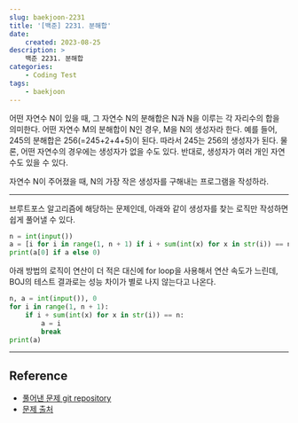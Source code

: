 ```yaml
---
slug: baekjoon-2231
title: '[백준] 2231. 분해합'
date:
    created: 2023-08-25
description: >
    백준 2231. 분해합
categories:
    - Coding Test
tags:
    - baekjoon
---
```


어떤 자연수 N이 있을 때, 그 자연수 N의 분해합은 N과 N을 이루는 각 자리수의 합을 의미한다. 어떤 자연수 M의 분해합이 N인 경우, M을 N의 생성자라 한다. 예를 들어, 245의 분해합은 256(=245+2+4+5)이 된다. 따라서 245는 256의 생성자가 된다. 물론, 어떤 자연수의 경우에는 생성자가 없을 수도 있다. 반대로, 생성자가 여러 개인 자연수도 있을 수 있다.

자연수 N이 주어졌을 때, N의 가장 작은 생성자를 구해내는 프로그램을 작성하라.  

<!-- more -->

---

브루트포스 알고리즘에 해당하는 문제인데, 아래와 같이 생성자를 찾는 로직만 작성하면 쉽게 풀어낼 수 있다.  

```python
n = int(input())
a = [i for i in range(1, n + 1) if i + sum(int(x) for x in str(i)) == n]
print(a[0] if a else 0)
```

아래 방법의 로직이 연산이 더 적은 대신에 for loop을 사용해서 연산 속도가 느린데, BOJ의 테스트 결과로는 성능 차이가 별로 나지 않는다고 나온다.  

```python
n, a = int(input()), 0
for i in range(1, n + 1):
    if i + sum(int(x) for x in str(i)) == n:
        a = i
        break
print(a)
```

---
## Reference
- [풀어낸 문제 git repository](https://github.com/djccnt15/coding_test)
- [문제 출처](https://www.acmicpc.net/problem/2231)